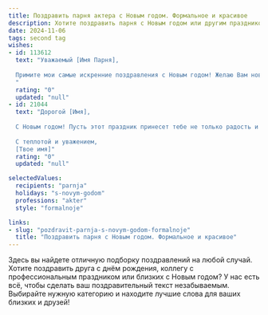 ```yaml
---
title: Поздравить парня актера с Новым годом. Формальное и красивое
description: Хотите поздравить парня с Новым годом или другим праздником? Наш ИИ создаст незабываемое поздравление, а вы обязательно выделитесь среди других.  
date: 2024-11-06
tags: second tag
wishes:
- id: 113612
  text: "Уважаемый [Имя Парня],
  
  Примите мои самые искренние поздравления с Новым годом! Желаю Вам новых творческих успехов, ярких ролей и неизменной зрительской любви. Пусть наступающий год принесёт Вам вдохновение, признание и исполнение всех Ваших профессиональных и личных желаний.  Счастья, здоровья и благополучия!
  "
  rating: "0"
  updated: "null"
- id: 21044
  text: "Дорогой [Имя],
  
  С Новым годом! Пусть этот праздник принесет тебе не только радость и веселье, но и новые творческие идеи, которые воплотятся в великолепные роли и запоминающиеся образы. Желаю, чтобы твоя профессиональная жизнь была полна успехов и признания, а каждый новый проект приносил тебе удовлетворение и гордость. Пусть в твоем искусстве всегда будет место для инноваций и глубокого чувства, что делает твою работу неповторимой и ценной. Счастья, здоровья и творческих побед в наступающем году!
  
  С теплотой и уважением,
  [Твое имя]"
  rating: "0"
  updated: "null"

selectedValues:
  recipients: "parnja"
  holidays: "s-novym-godom"
  professions: "akter"
  style: "formalnoje"

links:
- slug: "pozdravit-parnja-s-novym-godom-formalnoje"
  title: "Поздравить парня с Новым годом. Формальное и красивое"
---
```


Здесь вы найдете отличную подборку поздравлений на любой случай.
Хотите поздравить друга с днём рождения, коллегу с профессиональным праздником или близких с Новым годом? У нас есть всё, чтобы сделать ваш поздравительный текст незабываемым. Выбирайте нужную категорию и находите лучшие слова для ваших близких и друзей!
